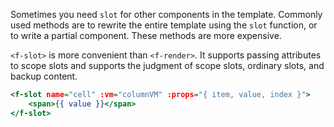 Sometimes you need `slot` for other components in the template. Commonly used methods are to rewrite the entire template using the `slot` function, or to write a partial component. These methods are more expensive.

`<f-slot>` is more convenient than `<f-render>`. It supports passing attributes to scope slots and supports the judgment of scope slots, ordinary slots, and backup content.

``` htm
<f-slot name="cell" :vm="columnVM" :props="{ item, value, index }">
    <span>{{ value }}</span>
</f-slot>
```
